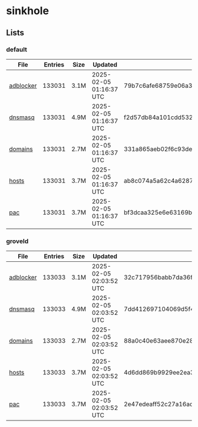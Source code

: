 # sinkhole

## Lists

### default

|File|Entries|Size|Updated|Hash|
|-|-|-|-|-|
|[adblocker](https://raw.githubusercontent.com/groveld/sinkhole/lists/default/adblocker.txt)|133031|3.1M|2025-02-05 01:16:37 UTC|79b7c6afe68759e06a3a616d3a713dd8c573531720947a391d6292c85a01d694|
|[dnsmasq](https://raw.githubusercontent.com/groveld/sinkhole/lists/default/dnsmasq.txt)|133031|4.9M|2025-02-05 01:16:37 UTC|f2d57db84a101cdd532d80cb6458cf24ac1f077867ddf110bcaa5410037ae625|
|[domains](https://raw.githubusercontent.com/groveld/sinkhole/lists/default/domains.txt)|133031|2.7M|2025-02-05 01:16:37 UTC|331a865aeb02f6c93de160799291241a392c9139fc4c688ad72916e8c6a2255f|
|[hosts](https://raw.githubusercontent.com/groveld/sinkhole/lists/default/hosts.txt)|133031|3.7M|2025-02-05 01:16:37 UTC|ab8c074a5a62c4a62878f9a210d8d964b31c2186b1e01ea9a69e6dfaecb6dd39|
|[pac](https://raw.githubusercontent.com/groveld/sinkhole/lists/default/pac.txt)|133031|3.7M|2025-02-05 01:16:37 UTC|bf3dcaa325e6e63169b2140f637017e8e067aff73c4981d2ac44bedddc36d24b|

### groveld

|File|Entries|Size|Updated|Hash|
|-|-|-|-|-|
|[adblocker](https://raw.githubusercontent.com/groveld/sinkhole/lists/groveld/adblocker.txt)|133033|3.1M|2025-02-05 02:03:52 UTC|32c717956babb7da36fa11049e387ba5786412022992defdff5dff7b4577dc6b|
|[dnsmasq](https://raw.githubusercontent.com/groveld/sinkhole/lists/groveld/dnsmasq.txt)|133033|4.9M|2025-02-05 02:03:52 UTC|7dd412697104069d5f4906ce6425e7705111ccf330687e0b5d16f52830a862ab|
|[domains](https://raw.githubusercontent.com/groveld/sinkhole/lists/groveld/domains.txt)|133033|2.7M|2025-02-05 02:03:52 UTC|88a0c40e63aee870e289a4f734d0fbb89129257e970b9f9e1391723d1603062e|
|[hosts](https://raw.githubusercontent.com/groveld/sinkhole/lists/groveld/hosts.txt)|133033|3.7M|2025-02-05 02:03:52 UTC|4d6dd869b9929ee2ea3413eb4cf7a749fb57dd4943872612bed53b7a1de53928|
|[pac](https://raw.githubusercontent.com/groveld/sinkhole/lists/groveld/pac.txt)|133033|3.7M|2025-02-05 02:03:52 UTC|2e47edeaff52c27a16add02f9c41867f63f42eaf69b4a2c41a05da1ac5c0b2e9|
